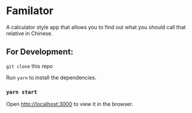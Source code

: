 # Familator

A calculator style app that allows you to find out what you should call that relative in Chinese.

## For Development:

`git clone` this repo

Run `yarn` to install the dependencies.

### `yarn start`

Open [http://localhost:3000](http://localhost:3000) to view it in the browser.

